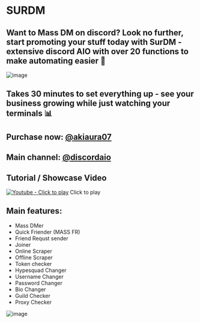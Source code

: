 # SURDM

## Want to Mass DM on discord? Look no further, start promoting your stuff today with SurDM - extensive discord AIO with over 20 functions to make automating easier 📌



![image](https://github.com/X3Vs/SURDM/assets/157396861/1218df3f-eaec-4e6e-b7ab-113b3d71af35)

## Takes 30 minutes to set everything up - see your business growing while just watching your terminals 📊


## Purchase now: [@akiaura07](https://t.me/akiaura07)
## Main channel: [@discordaio](https://t.me/discordaio)


## Tutorial / Showcase Video
[![Youtube - Click to play](https://i.imgur.com/gm9NT8j.png)](https://youtu.be/vpO7oFDGJCI?si=o_25bv6KrJFTtB9w)
Click to play




## Main features:
- Mass DMer 
- Quick Friender (MASS FR)
- Friend Requst sender
- Joiner  
- Online Scraper  
- Offline Scraper 
- Token checker  
- Hypesquad Changer 
- Username Changer 
- Password Changer 
- Bio Changer 
- Guild Checker  
- Proxy Checker


![image](https://github.com/user-attachments/assets/a16cf13e-2290-4d12-9f4e-80ef21cbec7e)



